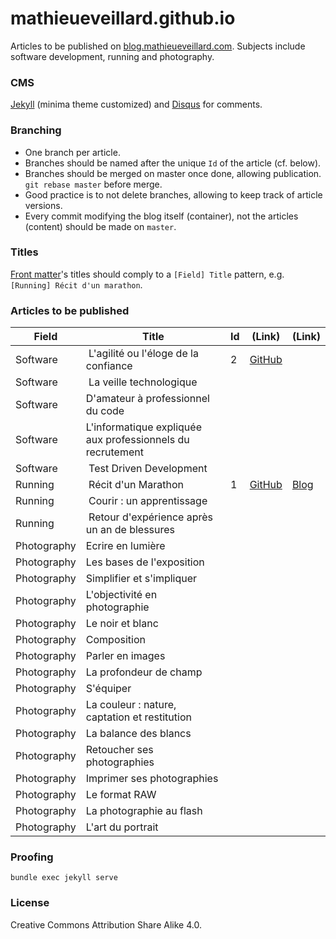 # mathieueveillard.github.io
Articles to be published on [blog.mathieueveillard.com](http://blog.mathieueveillard.com). Subjects include software development, running and photography.


### CMS
[Jekyll](https://github.com/jekyll/jekyll) (minima theme customized) and [Disqus](https://disqus.com/) for comments.


### Branching
* One branch per article.
* Branches should be named after the unique `Id` of the article (cf. below).
* Branches should be merged on master once done, allowing publication. `git rebase master` before merge.
* Good practice is to not delete branches, allowing to keep track of article versions.
* Every commit modifying the blog itself (container), not the articles (content) should be made on `master`.


### Titles
[Front matter](https://jekyllrb.com/docs/frontmatter/)'s titles should comply to a `[Field] Title` pattern, e.g. `[Running] Récit d'un marathon`.


### Articles to be published
Field | Title | Id | (Link) | (Link)
------|-------|----|--------|-------
Software | L'agilité ou l'éloge de la confiance | 2 | [GitHub](https://github.com/mathieueveillard/mathieueveillard.github.io/blob/2/_posts/2017-08-06-L-agilite-ou-l-eloge-de-la-confiance.md) |
Software | La veille technologique | | |
Software | D'amateur à professionnel du code | | |
Software | L'informatique expliquée aux professionnels du recrutement | | |
Software | Test Driven Development | | |
Running | Récit d'un Marathon | 1 | [GitHub](https://github.com/mathieueveillard/mathieueveillard.github.io/blob/1/_posts/2017-08-06-Recit-d-un-marathon.md) | [Blog](http://blog.mathieueveillard.com/running/2017/08/06/Recit-d-un-marathon.html)
Running | Courir : un apprentissage | | |
Running | Retour d'expérience après un an de blessures | | |
Photography | Ecrire en lumière | | |
Photography | Les bases de l'exposition | | |
Photography | Simplifier et s'impliquer | | |
Photography | L'objectivité en photographie | | |
Photography | Le noir et blanc | | |
Photography | Composition | | |
Photography | Parler en images | | |
Photography | La profondeur de champ | | |
Photography | S'équiper | | |
Photography | La couleur : nature, captation et restitution | | |
Photography | La balance des blancs | | |
Photography | Retoucher ses photographies | | |
Photography | Imprimer ses photographies | | |
Photography | Le format RAW | | |
Photography | La photographie au flash | | |
Photography | L'art du portrait | | |


### Proofing
`bundle exec jekyll serve`


### License
Creative Commons Attribution Share Alike 4.0.
